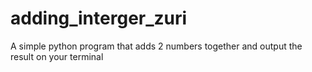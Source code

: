 # adding_interger_zuri
A simple python program that adds 2 numbers together and output the result on your terminal
